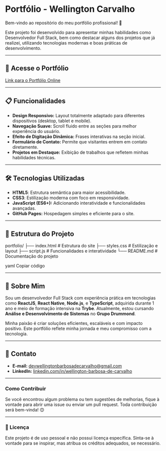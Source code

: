 # **Portfólio - Wellington Carvalho**

Bem-vindo ao repositório do meu portfólio profissional! 🚀

Este projeto foi desenvolvido para apresentar minhas habilidades como Desenvolvedor Full Stack, bem como destacar alguns dos projetos que já realizei, utilizando tecnologias modernas e boas práticas de desenvolvimento.

---

## **🔗 Acesse o Portfólio**
[Link para o Portfólio Online](#)

---

## **📋 Funcionalidades**
- **Design Responsivo:** Layout totalmente adaptado para diferentes dispositivos (desktop, tablet e mobile).
- **Navegação Suave:** Scroll fluido entre as seções para melhor experiência do usuário.
- **Efeito de Digitação Dinâmica:** Frases interativas na seção inicial.
- **Formulário de Contato:** Permite que visitantes entrem em contato diretamente.
- **Projetos em Destaque:** Exibição de trabalhos que refletem minhas habilidades técnicas.

---

## **🛠️ Tecnologias Utilizadas**
- **HTML5**: Estrutura semântica para maior acessibilidade.
- **CSS3**: Estilização moderna com foco em responsividade.
- **JavaScript (ES6+):** Adicionando interatividade e funcionalidades avançadas.
- **GitHub Pages:** Hospedagem simples e eficiente para o site.

---

## **📂 Estrutura do Projeto**
portfolio/ ├── index.html # Estrutura do site ├── styles.css # Estilização e layout ├── script.js # Funcionalidades e interatividade └── README.md # Documentação do projeto

yaml
Copiar código

---

## **📌 Sobre Mim**
Sou um desenvolvedor Full Stack com experiência prática em tecnologias como **ReactJS**, **React Native**, **Node.js**, e **TypeScript**, adquirida durante 1 ano e meio de formação intensiva na **Trybe**. Atualmente, estou cursando **Análise e Desenvolvimento de Sistemas** no **Grupo Drummond**.

Minha paixão é criar soluções eficientes, escaláveis e com impacto positivo. Este portfólio reflete minha jornada e meu compromisso com a tecnologia.

---

## **📧 Contato**
- **E-mail:** devwellingtonbarbosadecarvalho@gmail.com  
- **LinkedIn:** [linkedin.com/in/wellington-barbosa-de-carvalho](https://www.linkedin.com/in/wellington-barbosa-de-carvalho/)

---

### **Como Contribuir**
Se você encontrou algum problema ou tem sugestões de melhorias, fique à vontade para abrir uma issue ou enviar um pull request. Toda contribuição será bem-vinda! 😊

---

### **📜 Licença**
Este projeto é de uso pessoal e não possui licença específica. Sinta-se à vontade para se inspirar, mas atribua os créditos adequados, se necessário.
